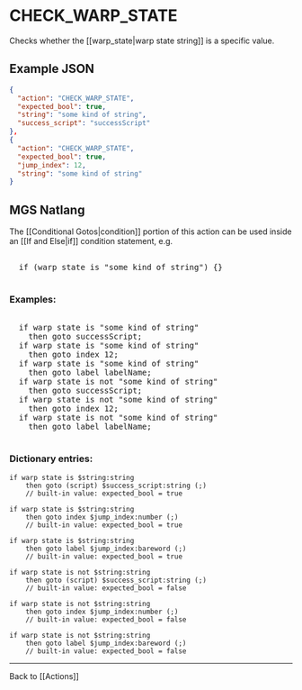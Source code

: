 # CHECK_WARP_STATE

Checks whether the [[warp_state|warp state string]] is a specific value.

## Example JSON

```json
{
  "action": "CHECK_WARP_STATE",
  "expected_bool": true,
  "string": "some kind of string",
  "success_script": "successScript"
},
{
  "action": "CHECK_WARP_STATE",
  "expected_bool": true,
  "jump_index": 12,
  "string": "some kind of string"
}
```

## MGS Natlang

The [[Conditional Gotos|condition]] portion of this action can be used inside an [[If and Else|if]] condition statement, e.g.

<pre class="HyperMD-codeblock mgs">

  <span class="control">if</span> <span class="bracket">(</span><span class="target">warp</span> <span class="target">state</span> <span class="operator">is</span> <span class="string">"some kind of string"</span><span class="bracket">)</span> <span class="bracket">{</span><span class="bracket">}</span>

</pre>

### Examples:

<pre class="HyperMD-codeblock mgs">

  <span class="control">if</span> <span class="target">warp</span> <span class="target">state</span> <span class="operator">is</span> <span class="string">"some kind of string"</span>
    <span class="control">then</span> <span class="control">goto</span> <span class="script">successScript</span><span class="terminator">;</span>
  <span class="control">if</span> <span class="target">warp</span> <span class="target">state</span> <span class="operator">is</span> <span class="string">"some kind of string"</span>
    <span class="control">then</span> <span class="control">goto</span> <span class="sigil">index</span> <span class="number">12</span><span class="terminator">;</span>
  <span class="control">if</span> <span class="target">warp</span> <span class="target">state</span> <span class="operator">is</span> <span class="string">"some kind of string"</span>
    <span class="control">then</span> <span class="control">goto</span> <span class="sigil">label</span> <span class="string">labelName</span><span class="terminator">;</span>
  <span class="control">if</span> <span class="target">warp</span> <span class="target">state</span> <span class="operator">is</span> <span class="operator">not</span> <span class="string">"some kind of string"</span>
    <span class="control">then</span> <span class="control">goto</span> <span class="script">successScript</span><span class="terminator">;</span>
  <span class="control">if</span> <span class="target">warp</span> <span class="target">state</span> <span class="operator">is</span> <span class="operator">not</span> <span class="string">"some kind of string"</span>
    <span class="control">then</span> <span class="control">goto</span> <span class="sigil">index</span> <span class="number">12</span><span class="terminator">;</span>
  <span class="control">if</span> <span class="target">warp</span> <span class="target">state</span> <span class="operator">is</span> <span class="operator">not</span> <span class="string">"some kind of string"</span>
    <span class="control">then</span> <span class="control">goto</span> <span class="sigil">label</span> <span class="string">labelName</span><span class="terminator">;</span>

</pre>

### Dictionary entries:

```
if warp state is $string:string
    then goto (script) $success_script:string (;)
	// built-in value: expected_bool = true

if warp state is $string:string
    then goto index $jump_index:number (;)
	// built-in value: expected_bool = true

if warp state is $string:string
    then goto label $jump_index:bareword (;)
	// built-in value: expected_bool = true

if warp state is not $string:string
    then goto (script) $success_script:string (;)
	// built-in value: expected_bool = false

if warp state is not $string:string
    then goto index $jump_index:number (;)
	// built-in value: expected_bool = false

if warp state is not $string:string
    then goto label $jump_index:bareword (;)
	// built-in value: expected_bool = false
```

---

Back to [[Actions]]
